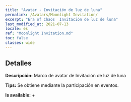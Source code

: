 ```yaml
---
title: "Avatar - Invitación de luz de luna"
permalink: /Avatars/Moonlight Invitation/
excerpt: "Era of Chaos  Invitación de luz de luna"
last_modified_at: 2021-07-13
locale: es
ref: "Moonlight Invitation.md"
toc: false
classes: wide
---
```

## Detalles

 **Descripción:** Marco de avatar de Invitación de luz de luna 

 **Tips:** Se obtiene mediante la participación en eventos. 

 **Is available:**  + 

